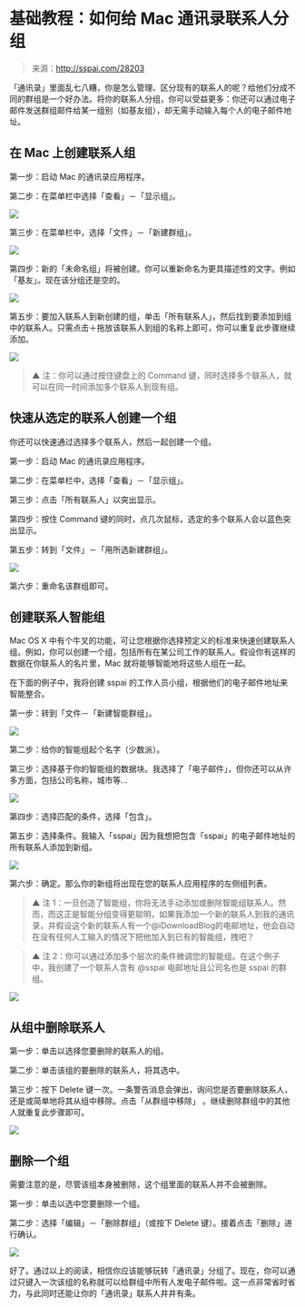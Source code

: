 # 基础教程：如何给 Mac 通讯录联系人分组

> 来源：http://sspai.com/28203

「通讯录」里面乱七八糟，你是怎么管理、区分现有的联系人的呢？给他们分成不同的群组是一个好办法。将你的联系人分组，你可以受益更多：你还可以通过电子邮件发送群组邮件给某一组别（如基友组），却无需手动输入每个人的电子邮件地址。

## 在 Mac 上创建联系人组

第一步：启动 Mac 的通讯录应用程序。

第二步：在菜单栏中选择「查看」－「显示组」。

![](01.jpg)

第三步：在菜单栏中，选择「文件」－「新建群组」。

![](02.jpg)

第四步：新的「未命名组」将被创建。你可以重新命名为更具描述性的文字。例如「基友」。现在该分组还是空的。

![](03.jpg)

第五步：要加入联系人到新创建的组，单击「所有联系人」，然后找到要添加到组中的联系人。只需点击＋拖放该联系人到组的名称上即可，你可以重复此步骤继续添加。

![](04.jpg)

> ▲ 注：你可以通过按住键盘上的 Command 键，同时选择多个联系人，就可以在同一时间添加多个联系人到现有组。

## 快速从选定的联系人创建一个组

你还可以快速通过选择多个联系人，然后一起创建一个组。

第一步：启动 Mac 的通讯录应用程序。

第二步：在菜单栏中，选择「查看」－「显示组」。

第三步：点击「所有联系人」以突出显示。

第四步：按住 Command 键的同时，点几次鼠标，选定的多个联系人会以蓝色突出显示。

第五步：转到「文件」－「用所选新建群组」。

![](05.jpg)

第六步：重命名该群组即可。

## 创建联系人智能组

Mac OS X 中有个牛叉的功能，可让您根据你选择预定义的标准来快速创建联系人组。例如，你可以创建一个组，包括所有在某公司工作的联系人。假设你有这样的数据在你联系人的名片里，Mac 就将能够智能地将这些人组在一起。

在下面的例子中，我将创建 sspai 的工作人员小组，根据他们的电子邮件地址来智能整合。

第一步：转到「文件－「新建智能群组」。

![](06.jpg)

第二步：给你的智能组起个名字（少数派）。

第三步：选择基于你的智能组的数据块。我选择了「电子邮件」，但你还可以从许多方面，包括公司名称，城市等...

![](07.jpg)

第四步：选择匹配的条件，选择「包含」。

第五步：选择条件。我输入「sspai」因为我想把包含「sspai」的电子邮件地址的所有联系人添加到新组。

![](08.jpg)

第六步：确定。那么你的新组将出现在您的联系人应用程序的左侧组列表。

> ▲ 注 1：一旦创造了智能组，你将无法手动添加或删除智能组联系人。然而，而这正是智能分组变得更聪明，如果我添加一个新的联系人到我的通讯录，并假设这个新的联系人有一个@iDownloadBlog的电邮地址，他会自动在没有任何人工输入的情况下把他加入到已有的智能组，拽吧？

> ▲ 注 2：你可以通过添加多个层次的条件微调您的智能组。在这个例子中，我创建了一个联系人含有 @sspai 电邮地址且公司名也是 sspai 的群组。

![](09.jpg)

## 从组中删除联系人

第一步：单击以选择您要删除的联系人的组。

第二步：单击该组的要删除的联系人，将其选中。

第三步：按下 Delete 键一次。一条警告消息会弹出，询问您是否要删除联系人，还是或简单地将其从组中移除。点击「从群组中移除」 。继续删除群组中的其他人就重复此步骤即可。

![](10.jpg)

## 删除一个组

需要注意的是，尽管该组本身被删除，这个组里面的联系人并不会被删除。

第一步：单击以选中您要删除一个组。

第二步：选择「编辑」－「删除群组」（或按下 Delete 键）。接着点击「删除」进行确认。

![](11.jpg)

好了。通过以上的阅读，相信你应该能够玩转「通讯录」分组了。现在，你可以通过只键入一次该组的名称就可以给群组中所有人发电子邮件啦。这一点非常省时省力，与此同时还能让你的「通讯录」联系人井井有条。
